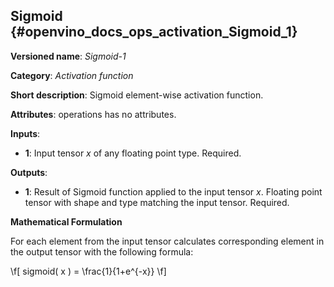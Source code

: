 ## Sigmoid<a name="Sigmoid"></a> {#openvino_docs_ops_activation_Sigmoid_1}

**Versioned name**: *Sigmoid-1*

**Category**: *Activation function*

**Short description**: Sigmoid element-wise activation function.

**Attributes**: operations has no attributes.

**Inputs**:

*   **1**: Input tensor *x* of any floating point type. Required.

**Outputs**:

*   **1**: Result of Sigmoid function applied to the input tensor *x*. Floating point tensor with shape and type matching the input tensor. Required.

**Mathematical Formulation**

   For each element from the input tensor calculates corresponding
    element in the output tensor with the following formula:

\f[
sigmoid( x ) = \frac{1}{1+e^{-x}}
\f]
